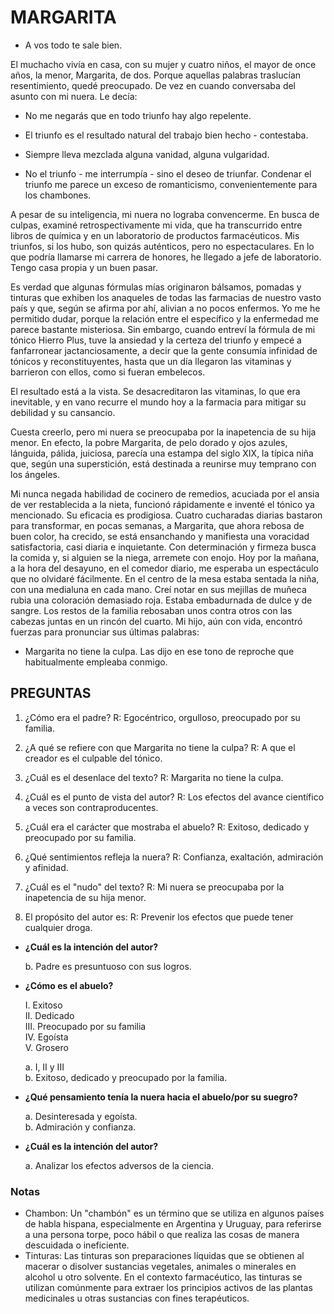 # MARGARITA 

- A vos todo te sale bien.

El muchacho vivía en casa, con su mujer y cuatro niños, el mayor de once años, la menor, Margarita, de dos. Porque aquellas palabras traslucían resentimiento, quedé preocupado. De vez en cuando conversaba del asunto con mi nuera. Le decía:

- No me negarás que en todo triunfo hay algo repelente.

- El triunfo es el resultado natural del trabajo bien hecho - contestaba.

- Siempre lleva mezclada alguna vanidad, alguna vulgaridad.

- No el triunfo - me interrumpía - sino el deseo de triunfar. Condenar el triunfo me parece un exceso de romanticismo, convenientemente para los chambones.

A pesar de su inteligencia, mi nuera no lograba convencerme. En busca de culpas, examiné retrospectivamente mi vida, que ha transcurrido entre libros de química y en un laboratorio de productos farmacéuticos. Mis triunfos, si los hubo, son quizás auténticos, pero no espectaculares. En lo que podría llamarse mi carrera de honores, he llegado a jefe de laboratorio. Tengo casa propia y un buen pasar.

Es verdad que algunas fórmulas mías originaron bálsamos, pomadas y tinturas que exhiben los anaqueles de todas las farmacias de nuestro vasto país y que, según se afirma por ahí, alivian a no pocos enfermos. Yo me he permitido dudar, porque la relación entre el específico y la enfermedad me parece bastante misteriosa. Sin embargo, cuando entreví la fórmula de mi tónico Hierro Plus, tuve la ansiedad y la certeza del triunfo y empecé a fanfarronear jactanciosamente, a decir que la gente consumía infinidad de tónicos y reconstituyentes, hasta que un día llegaron las vitaminas y barrieron con ellos, como si fueran embelecos.

El resultado está a la vista. Se desacreditaron las vitaminas, lo que era inevitable, y en vano recurre el mundo hoy a la farmacia para mitigar su debilidad y su cansancio.

Cuesta creerlo, pero mi nuera se preocupaba por la inapetencia de su hija menor. En efecto, la pobre Margarita, de pelo dorado y ojos azules, lánguida, pálida, juiciosa, parecía una estampa del siglo XIX, la típica niña que, según una superstición, está destinada a reunirse muy temprano con los ángeles.

Mi nunca negada habilidad de cocinero de remedios, acuciada por el ansia de ver restablecida a la nieta, funcionó rápidamente e inventé el tónico ya mencionado. Su eficacia es prodigiosa. Cuatro cucharadas diarias bastaron para transformar, en pocas semanas, a Margarita, que ahora rebosa de buen color, ha crecido, se está ensanchando y manifiesta una voracidad satisfactoria, casi diaria e inquietante. Con determinación y firmeza busca la comida y, si alguien se la niega, arremete con enojo. Hoy por la mañana, a la hora del desayuno, en el comedor diario, me esperaba un espectáculo que no olvidaré fácilmente. En el centro de la mesa estaba sentada la niña, con una medialuna en cada mano. Creí notar en sus mejillas de muñeca rubia una coloración demasiado roja. Estaba embadurnada de dulce y de sangre. Los restos de la familia rebosaban unos contra otros con las cabezas juntas en un rincón del cuarto. Mi hijo, aún con vida, encontró fuerzas para pronunciar sus últimas palabras:

- Margarita no tiene la culpa. Las dijo en ese tono de reproche que habitualmente empleaba conmigo.



## PREGUNTAS

1. ¿Cómo era el padre?
R: Egocéntrico, orgulloso, preocupado por su familia.

2. ¿A qué se refiere con que Margarita no tiene la culpa?
R: A que el creador es el culpable del tónico.

3. ¿Cuál es el desenlace del texto?
R: Margarita no tiene la culpa.

4. ¿Cuál es el punto de vista del autor?
R: Los efectos del avance científico a veces son contraproducentes.

5. ¿Cuál era el carácter que mostraba el abuelo?
R: Exitoso, dedicado y preocupado por su familia.

6. ¿Qué sentimientos refleja la nuera?
R: Confianza, exaltación, admiración y afinidad.

7. ¿Cuál es el "nudo" del texto?
R: Mi nuera se preocupaba por la inapetencia de su hija menor.

8. El propósito del autor es:
R: Prevenir los efectos que puede tener cualquier droga.

- **¿Cuál es la intención del autor?**

  b. Padre es presuntuoso con sus logros.

- **¿Cómo es el abuelo?**

  I. Exitoso  
  II. Dedicado  
  III. Preocupado por su familia  
  IV. Egoísta  
  V. Grosero  

  a. I, II y III  
  b. Exitoso, dedicado y preocupado por la familia.

- **¿Qué pensamiento tenía la nuera hacia el abuelo/por su suegro?**

  a. Desinteresada y egoísta.  
  b. Admiración y confianza.

- **¿Cuál es la intención del autor?**

  a. Analizar los efectos adversos de la ciencia.




### Notas

- Chambon: Un "chambón" es un término que se utiliza en algunos países de habla hispana, especialmente en Argentina y Uruguay, para referirse a una persona torpe, poco hábil o que realiza las cosas de manera descuidada o ineficiente.
- Tinturas: Las tinturas son preparaciones líquidas que se obtienen al macerar o disolver sustancias vegetales, animales o minerales en alcohol u otro solvente. En el contexto farmacéutico, las tinturas se utilizan comúnmente para extraer los principios activos de las plantas medicinales u otras sustancias con fines terapéuticos. 